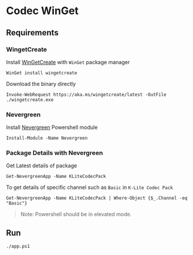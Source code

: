 # Codec WinGet

## Requirements

### WingetCreate

Install [WinGetCreate](https://github.com/microsoft/winget-create) with `WinGet` package manager

```pwsh
WinGet install wingetcreate
```
Download the binary directly

```pwsh
Invoke-WebRequest https://aka.ms/wingetcreate/latest -OutFile ./wingetcreate.exe
```


### Nevergreen

Install [Nevergreen](https://github.com/DanGough/Nevergreen) Powershell module

```pwsh
Install-Module -Name Nevergreen
```

### Package Details with Nevergreen

Get Latest details of package

```pwsh
Get-NevergreenApp -Name KLiteCodecPack
```

To get details of specific channel such as `Basic` in `K-Lite Codec Pack`

```pwsh
Get-NevergreenApp -Name KLiteCodecPack | Where-Object {$_.Channel -eq "Basic"}
```

>Note: Powershell should be in elevated mode.

## Run

```pwsh
./app.ps1
```
